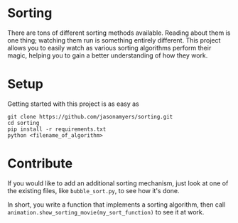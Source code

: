 # Sorting

There are tons of different sorting methods available.  Reading about
them is one thing; watching them run is something entirely different.
This project allows you to easily watch as various sorting algorithms
perform their magic, helping you to gain a better understanding of how
they work.

# Setup

Getting started with this project is as easy as

    git clone https://github.com/jasonamyers/sorting.git
    cd sorting
    pip install -r requirements.txt
    python <filename_of_algorithm>

# Contribute

If you would like to add an additional sorting mechanism,
just look at one of the existing files, like `bubble_sort.py`,
to see how it's done.

In short, you write a function that implements a sorting algorithm,
then call `animation.show_sorting_movie(my_sort_function)`
to see it at work.
